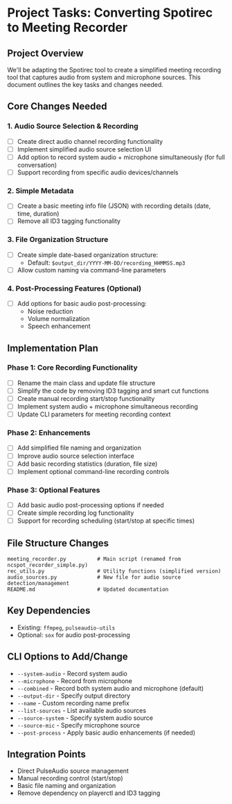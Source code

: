 # Project Tasks: Converting Spotirec to Meeting Recorder

## Project Overview
We'll be adapting the Spotirec tool to create a simplified meeting recording tool that captures audio from system and microphone sources. This document outlines the key tasks and changes needed.

## Core Changes Needed

### 1. Audio Source Selection & Recording
- [ ] Create direct audio channel recording functionality
- [ ] Implement simplified audio source selection UI
- [ ] Add option to record system audio + microphone simultaneously (for full conversation)
- [ ] Support recording from specific audio devices/channels

### 2. Simple Metadata
- [ ] Create a basic meeting info file (JSON) with recording details (date, time, duration)
- [ ] Remove all ID3 tagging functionality

### 3. File Organization Structure
- [ ] Create simple date-based organization structure:
  - Default: `$output_dir/YYYY-MM-DD/recording_HHMMSS.mp3`
- [ ] Allow custom naming via command-line parameters

### 4. Post-Processing Features (Optional)
- [ ] Add options for basic audio post-processing:
  - Noise reduction
  - Volume normalization
  - Speech enhancement

## Implementation Plan

### Phase 1: Core Recording Functionality
- [ ] Rename the main class and update file structure
- [ ] Simplify the code by removing ID3 tagging and smart cut functions
- [ ] Create manual recording start/stop functionality
- [ ] Implement system audio + microphone simultaneous recording
- [ ] Update CLI parameters for meeting recording context

### Phase 2: Enhancements
- [ ] Add simplified file naming and organization
- [ ] Improve audio source selection interface
- [ ] Add basic recording statistics (duration, file size)
- [ ] Implement optional command-line recording controls

### Phase 3: Optional Features
- [ ] Add basic audio post-processing options if needed
- [ ] Create simple recording log functionality
- [ ] Support for recording scheduling (start/stop at specific times)

## File Structure Changes

```
meeting_recorder.py          # Main script (renamed from ncspot_recorder_simple.py)
rec_utils.py                 # Utility functions (simplified version)
audio_sources.py             # New file for audio source detection/management
README.md                    # Updated documentation
```

## Key Dependencies
- Existing: `ffmpeg`, `pulseaudio-utils`
- Optional: `sox` for audio post-processing

## CLI Options to Add/Change
- `--system-audio` - Record system audio
- `--microphone` - Record from microphone
- `--combined` - Record both system audio and microphone (default)
- `--output-dir` - Specify output directory
- `--name` - Custom recording name prefix
- `--list-sources` - List available audio sources
- `--source-system` - Specify system audio source
- `--source-mic` - Specify microphone source
- `--post-process` - Apply basic audio enhancements (if needed)

## Integration Points
- Direct PulseAudio source management
- Manual recording control (start/stop)
- Basic file naming and organization
- Remove dependency on playerctl and ID3 tagging
